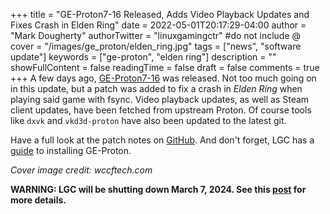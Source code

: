 +++
title = "GE-Proton7-16 Released, Adds Video Playback Updates and Fixes Crash in Elden Ring"
date = 2022-05-01T20:17:29-04:00
author = "Mark Dougherty"
authorTwitter = "linuxgamingctr" #do not include @
cover = "/images/ge_proton/elden_ring.jpg"
tags = ["news", "software update"]
keywords = ["ge-proton", "elden ring"]
description = ""
showFullContent = false
readingTime = false
draft = false
comments = true
+++
A few days ago, [GE-Proton7-16](https://github.com/GloriousEggroll/proton-ge-custom/releases/tag/GE-Proton7-16) was released. Not too much going on in this update, but a patch was added to fix a crash in *Elden Ring* when playing said game with fsync. Video playback updates, as well as Steam client updates, have been fetched from upstream Proton. Of course tools like `dxvk` and `vkd3d-proton` have also been updated to the latest git.

Have a full look at the patch notes on [GitHub](https://github.com/GloriousEggroll/proton-ge-custom/releases/tag/GE-Proton7-16). And don't forget, LGC has a [guide](https://linuxgamingcentral.com/posts/proton_ge_tutorial/) to installing GE-Proton.

*Cover image credit: wccftech.com*

**WARNING: LGC will be shutting down March 7, 2024. See this [post](https://linuxgamingcentral.com/posts/the-end-of-lgc/) for more details.**

